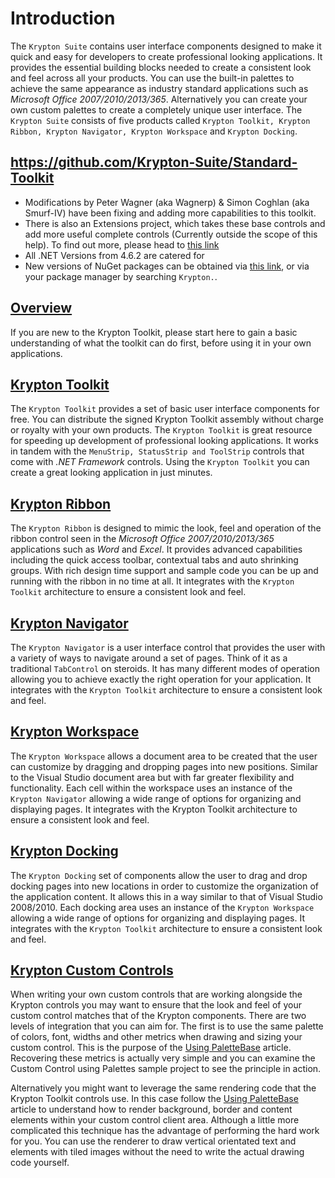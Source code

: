 # Introduction
The `Krypton Suite` contains user interface components designed to make it quick and easy for developers to create professional looking applications. It provides the essential building blocks needed to create a consistent look and feel across all your products. You can use the built-in palettes to achieve the same appearance as industry standard applications such as _Microsoft Office 2007/2010/2013/365_. Alternatively you can create your own custom palettes to create a completely unique user interface.
The `Krypton Suite` consists of five products called `Krypton Toolkit, Krypton Ribbon, Krypton Navigator, Krypton Workspace` and `Krypton Docking`.


## https://github.com/Krypton-Suite/Standard-Toolkit
* Modifications by Peter Wagner (aka Wagnerp) & Simon Coghlan (aka Smurf-IV)  have been fixing and adding more capabilities to this toolkit.
* There is also an Extensions project, which takes these base controls and add more useful complete controls (Currently outside the scope of this help). To find out more, please head to [this link](https://github.com/Krypton-Suite/Extended-Toolkit)
* All .NET Versions from 4.6.2 are catered for 
* New versions of NuGet packages can be obtained via [this link](https://www.nuget.org/profiles/Krypton_Suite), or via your package manager by searching `Krypton.`.

## [Overview](./articles/intro.md)
If you are new to the Krypton Toolkit, please start here to gain a basic understanding of what the toolkit can do first, before using it in your own applications.

## [Krypton Toolkit](./articles/Krypton_Toolkit.md)
The `Krypton Toolkit` provides a set of basic user interface components for free. You can distribute the signed Krypton Toolkit assembly without charge or royalty with your own products. 
The `Krypton Toolkit` is great resource for speeding up development of professional looking applications. It works in tandem with the `MenuStrip, StatusStrip and ToolStrip` controls that come with _.NET Framework_ controls. Using the `Krypton Toolkit` you can create a great looking application in just minutes. 
 

## [Krypton Ribbon](./articles/Krypton_Ribbon.md)
The `Krypton Ribbon` is designed to mimic the look, feel and operation of the ribbon control seen in the _Microsoft Office 2007/2010/2013/365_ applications such as _Word_ and _Excel_. It provides advanced capabilities including the quick access toolbar, contextual tabs and auto shrinking groups. With rich design time support and sample code you can be up and running with the ribbon in no time at all. It integrates with the `Krypton Toolkit` architecture to ensure a consistent look and feel. 


## [Krypton Navigator](./articles/Krypton_Navigator.md)
The `Krypton Navigator` is a user interface control that provides the user with a variety of ways to navigate around a set of pages. Think of it as a traditional `TabControl` on steroids. It has many different modes of operation allowing you to achieve exactly the right operation for your application. It integrates with the `Krypton Toolkit` architecture to ensure a consistent look and feel.
 
## [Krypton Workspace](./articles/Krypton_Workspace.md)
The `Krypton Workspace` allows a document area to be created that the user can customize by dragging and dropping pages into new positions. Similar to the Visual Studio document area but with far greater flexibility and functionality. Each cell within the workspace uses an instance of the `Krypton Navigator` allowing a wide range of options for organizing and displaying pages. It integrates with the Krypton Toolkit architecture to ensure a consistent look and feel.
 
## [Krypton Docking](./articles/Krypton_Docking.md)
The `Krypton Docking` set of components allow the user to drag and drop docking pages into new locations in order to customize the organization of the application content. It allows this in a way similar to that of Visual Studio 2008/2010. Each docking area uses an instance of the `Krypton Workspace` allowing a wide range of options for organizing and displaying pages. It integrates with the `Krypton Toolkit` architecture to ensure a consistent look and feel.

## [Krypton Custom Controls](./articles/Krypton_CustomControls.md)
When writing your own custom controls that are working alongside the Krypton controls you may want to ensure that the look and feel of your custom control matches that of the Krypton components. There are two levels of integration that you can aim for. The first is to use the same palette of colors, font, widths and other metrics when drawing and sizing your custom control. This is the purpose of the [Using PaletteBase](articles/Custom%20Controls/UsingPaletteBase.md) article. Recovering these metrics is actually very simple and you can examine the Custom Control using Palettes sample project to see the principle in action.

Alternatively you might want to leverage the same rendering code that the Krypton Toolkit controls use. In this case follow the [Using PaletteBase](./articles/Custom%20Controls/UsingPaletteBase.md) article to understand how to render background, border and content elements within your custom control client area. Although a little more complicated this technique has the advantage of performing the hard work for you. You can use the renderer to draw vertical orientated text and elements with tiled images without the need to write the actual drawing code yourself.
